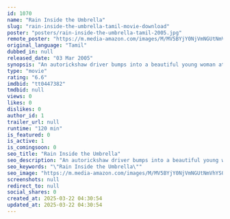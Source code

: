 ```yaml
---
id: 1070
name: "Rain Inside the Umbrella"
slug: "rain-inside-the-umbrella-tamil-movie-download"
poster: "posters/rain-inside-the-umbrella-tamil-2005.jpg"
remote_poster: "https://m.media-amazon.com/images/M/MV5BYjY0NjVmNGUtNmVhYS00MDNkLTllOTktZDlkMTVkNDQyYmE4XkEyXkFqcGc@._V1_SX300.jpg"
original_language: "Tamil"
dubbed_in: null
released_date: "03 Mar 2005"
synopsis: "An autorickshaw driver bumps into a beautiful young woman at a coffee shop, who seems to be smitten by him. He does not take her seriously at first but finds his whole world turned upside down when he falls for her."
type: "movie"
rating: "6.6"
imdbid: "tt0447382"
tmdbid: null
views: 0
likes: 0
dislikes: 0
author_id: 1
trailer_url: null
runtime: "120 min"
is_featured: 0
is_active: 1
is_comingsoon: 0
seo_title: "Rain Inside the Umbrella"
seo_description: "An autorickshaw driver bumps into a beautiful young woman at a coffee shop, who seems to be smitten by him. He does not take her seriously at first but finds his whole world turned upside down when he falls for her."
seo_keywords: "\"Rain Inside the Umbrella\""
seo_image: "https://m.media-amazon.com/images/M/MV5BYjY0NjVmNGUtNmVhYS00MDNkLTllOTktZDlkMTVkNDQyYmE4XkEyXkFqcGc@._V1_SX300.jpg"
screenshots: null
redirect_to: null
social_shares: 0
created_at: 2025-03-22 04:30:54
updated_at: 2025-03-22 04:30:54
---
```


